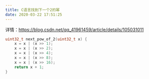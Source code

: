 ```yaml
---
title: C语言找到下一个2的幂
date: 2020-03-22 17:51:25
---
```


详情：<https://blog.csdn.net/qq_41961459/article/details/105031011>
```c
uint32_t next_pow_of_2(uint32_t x) {
	x = x | (x >> 1);
	x = x | (x >> 2);
	x = x | (x >> 4);
	x = x | (x >> 8);
	x = x | (x >> 16);
	return x + 1;
}
```
